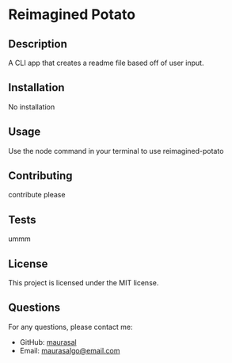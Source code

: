 
# Reimagined Potato

## Description
A CLI app that creates a readme file based off of user input.

## Installation
No installation

## Usage
Use the node command in your terminal to use reimagined-potato

## Contributing
contribute please

## Tests
ummm

## License
This project is licensed under the MIT license.

## Questions
For any questions, please contact me:
- GitHub: [maurasal](https://github.com/maurasal)
- Email: maurasalgo@email.com
